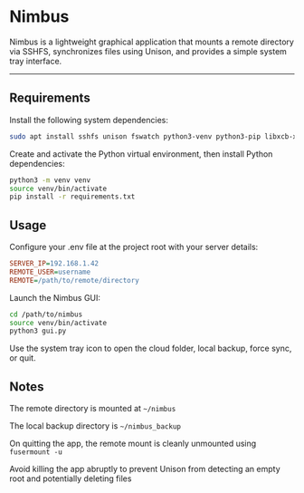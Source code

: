 # Nimbus

Nimbus is a lightweight graphical application that mounts a remote directory via SSHFS, synchronizes files using Unison, and provides a simple system tray interface.

---

## Requirements

Install the following system dependencies:

```bash
sudo apt install sshfs unison fswatch python3-venv python3-pip libxcb-xinerama0
```

Create and activate the Python virtual environment, then install Python dependencies:

```bash
python3 -m venv venv
source venv/bin/activate
pip install -r requirements.txt
```

## Usage

Configure your .env file at the project root with your server details:

```ini
SERVER_IP=192.168.1.42
REMOTE_USER=username
REMOTE=/path/to/remote/directory
```

Launch the Nimbus GUI:

```bash
cd /path/to/nimbus
source venv/bin/activate
python3 gui.py
```

Use the system tray icon to open the cloud folder, local backup, force sync, or quit.

## Notes

The remote directory is mounted at `~/nimbus`

The local backup directory is `~/nimbus_backup`

On quitting the app, the remote mount is cleanly unmounted using `fusermount -u`

Avoid killing the app abruptly to prevent Unison from detecting an empty root and potentially deleting files